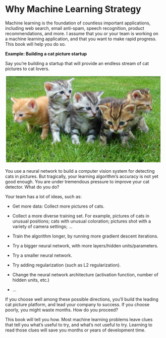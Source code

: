 
# Why Machine Learning Strategy

Machine learning is the foundation of countless important applications, including web search, email anti-spam, speech recognition, product recommendations, and more. I assume that you or your team is working on a machine learning application, and that you want to make rapid progress. This book will help you do so.

**Example: Building a cat picture startup**

Say you’re building a startup that will provide an endless stream of cat pictures to cat lovers.

![img](../imgs/C01_01.png)

You use a neural network to build a computer vision system for detecting cats in pictures. But tragically, your learning algorithm’s accuracy is not yet good enough. You are under tremendous pressure to improve your cat detector. What do you do?

Your team has a lot of ideas, such as:

* Get more data: Collect more pictures of cats.

* Collect a more diverse training set. For example, pictures of cats in unusual positions; cats with unusual coloration; pictures shot with a variety of camera settings; ...

* Train the algorithm longer, by running more gradient descent iterations.

* Try a bigger neural network, with more layers/hidden units/parameters.

* Try a smaller neural network.

* Try adding regularization (such as L2 regularization).

* Change the neural network architecture (activation function, number of hidden units, etc.)

* ...

If you choose well among these possible directions, you’ll build the leading cat picture platform, and lead your company to success. If you choose poorly, you might waste months. How do you proceed?

This book will tell you how. Most machine learning problems leave clues that tell you what’s useful to try, and what’s not useful to try. Learning to read those clues will save you months or years of development time.
